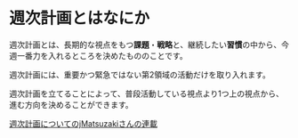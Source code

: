 # 週次計画とはなにか

週次計画とは、長期的な視点をもつ**課題**・**戦略**と、継続したい**習慣**の中から、今週一番力を入れるところを決めたもののことです。

週次計画には、重要かつ緊急ではない第2領域の活動だけを取り入れます。

週次計画を立てることによって、普段活動している視点より1つ上の視点から、進む方向を決めることができます。

[週次計画についてのjMatsuzakiさんの連載](週次計画についてのjMatsuzakiさんの連載.md)
